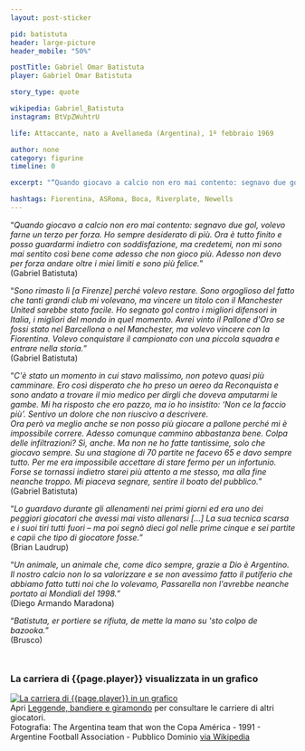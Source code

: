 ```yaml
---
layout: post-sticker

pid: batistuta
header: large-picture
header_mobile: "50%"

postTitle: Gabriel Omar Batistuta
player: Gabriel Omar Batistuta

story_type: quote

wikipedia: Gabriel_Batistuta
instagram: BtVpZWuhtrU

life: Attaccante, nato a Avellaneda (Argentina), 1º febbraio 1969

author: none
category: figurine
timeline: 0

excerpt: "“Quando giocavo a calcio non ero mai contento: segnavo due gol, volevo farne un terzo per forza.”"

hashtags: Fiorentina, ASRoma, Boca, Riverplate, Newells
---
```

“_Quando giocavo a calcio non ero mai contento: segnavo due gol, volevo farne un terzo per forza. Ho sempre desiderato di più. Ora è tutto finito e posso guardarmi indietro con soddisfazione, ma credetemi, non mi sono mai sentito così bene come adesso che non gioco più. Adesso non devo per forza andare oltre i miei limiti e sono più felice._”  
(Gabriel Batistuta)

“_Sono rimasto lì [a Firenze] perché volevo restare. Sono orgoglioso del fatto che tanti grandi club mi volevano, ma vincere un titolo con il Manchester United sarebbe stato facile. Ho segnato gol contro i migliori difensori in Italia, i migliori del mondo in quel momento. Avrei vinto il Pallone d'Oro se fossi stato nel Barcellona o nel Manchester, ma volevo vincere con la Fiorentina. Volevo conquistare il campionato con una piccola squadra e entrare nella storia._”  
(Gabriel Batistuta)

“_C'è stato un momento in cui stavo malissimo, non potevo quasi più camminare.
Ero così disperato che ho preso un aereo da Reconquista e sono andato a trovare il mio medico per dirgli che doveva amputarmi le gambe. Mi ha risposto che ero pazzo, ma io ho insistito: ‘Non ce la faccio più’. Sentivo un dolore che non riuscivo a descrivere.  
Ora però va meglio anche se non posso più giocare a pallone perché mi è impossibile correre. Adesso comunque cammino abbastanza bene. Colpa delle infiltrazioni? Sì, anche. Ma non ne ho fatte tantissime, solo che giocavo sempre. Su una stagione di 70 partite ne facevo 65 e davo sempre tutto. Per me era impossibile accettare di stare fermo per un infortunio. Forse se tornassi indietro starei più attento a me stesso, ma alla fine neanche troppo. Mi piaceva segnare, sentire il boato del pubblico._”  
(Gabriel Batistuta)

“_Lo guardavo durante gli allenamenti nei primi giorni ed era uno dei peggiori giocatori che avessi mai visto allenarsi [...] La sua tecnica scarsa e i suoi tiri tutti fuori – ma poi segnò dieci gol nelle prime cinque e sei partite e capii che tipo di giocatore fosse._”  
(Brian Laudrup)


“_Un animale, un animale che, come dico sempre, grazie a Dio è Argentino. Il nostro calcio non lo sa valorizzare e se non avessimo fatto il putiferio che abbiamo fatto tutti noi che lo volevamo, Passarella non l'avrebbe neanche portato ai Mondiali del 1998._”  
(Diego Armando Maradona)

“_Batistuta, er portiere se rifiuta, de mette la mano su 'sto colpo de bazooka._”  
(Brusco)

<div style="margin-top: 50px;">
<h3>La carriera di {{page.player}} visualizzata in un grafico</h3>
<a href="/leggende-bandiere-e-giramondo" title="La carriera di {{page.player}} visualizzata in un grafico"><img class="responsive-img w100 border" src="{{site.baseurl}}/assets/pics/careers/{{page.pid}}.png" alt="La carriera di {{page.player}} in un grafico"/></a>
</div>
Apri <a href="/leggende-bandiere-e-giramondo" title="La carriera di {{page.player}} visualizzata in un grafico">Leggende, bandiere e giramondo</a> per consultare le carriere di altri giocatori.

<div class="post-disclaimer">Fotografia: The Argentina team that won the Copa América - 1991 - Argentine Football Association - Pubblico Dominio <a href="https://commons.wikimedia.org/wiki/File:Argentina_seleccion_1991.jpg" target="_blank">via Wikipedia</a>
</div>
